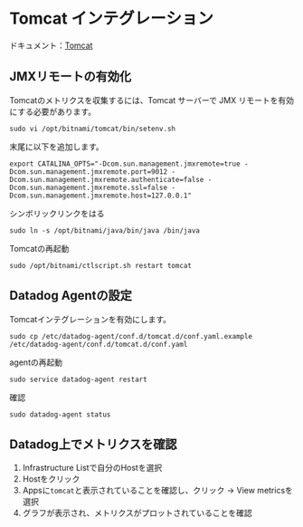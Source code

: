 # Tomcat インテグレーション

ドキュメント：[Tomcat](https://docs.datadoghq.com/ja/integrations/tomcat/?tab=host)

## JMXリモートの有効化
Tomcatのメトリクスを収集するには、Tomcat サーバーで JMX リモートを有効にする必要があります。


```
sudo vi /opt/bitnami/tomcat/bin/setenv.sh
```

末尾に以下を追加します。

```
export CATALINA_OPTS="-Dcom.sun.management.jmxremote=true -Dcom.sun.management.jmxremote.port=9012 -Dcom.sun.management.jmxremote.authenticate=false -Dcom.sun.management.jmxremote.ssl=false -Dcom.sun.management.jmxremote.host=127.0.0.1"
```

シンボリックリンクをはる

```
sudo ln -s /opt/bitnami/java/bin/java /bin/java
```


Tomcatの再起動

```
sudo /opt/bitnami/ctlscript.sh restart tomcat
```

## Datadog Agentの設定

Tomcatインテグレーションを有効にします。

```
sudo cp /etc/datadog-agent/conf.d/tomcat.d/conf.yaml.example /etc/datadog-agent/conf.d/tomcat.d/conf.yaml
```

agentの再起動

```
sudo service datadog-agent restart
```

確認

```
sudo datadog-agent status
```


## Datadog上でメトリクスを確認

1. Infrastructure Listで自分のHostを選択
2. Hostをクリック
3. Appsに`tomcat`と表示されていることを確認し、クリック → View metricsを選択
4. グラフが表示され、メトリクスがプロットされていることを確認


